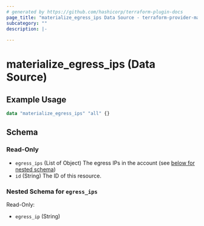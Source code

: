```yaml
---
# generated by https://github.com/hashicorp/terraform-plugin-docs
page_title: "materialize_egress_ips Data Source - terraform-provider-materialize"
subcategory: ""
description: |-
  
---
```


# materialize_egress_ips (Data Source)



## Example Usage

```terraform
data "materialize_egress_ips" "all" {}
```

<!-- schema generated by tfplugindocs -->
## Schema

### Read-Only

- `egress_ips` (List of Object) The egress IPs in the account (see [below for nested schema](#nestedatt--egress_ips))
- `id` (String) The ID of this resource.

<a id="nestedatt--egress_ips"></a>
### Nested Schema for `egress_ips`

Read-Only:

- `egress_ip` (String)


